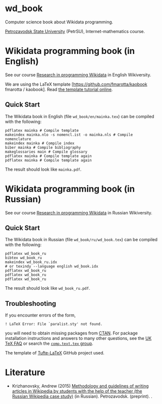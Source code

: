 wd_book
=============

Computer science book about Wikidata programming.

[Petrozavodsk State University](https://en.wikipedia.org/wiki/Petrozavodsk_State_University) (PetrSU), Internet-mathematics course.


# Wikidata programming book (in English)

See our course [Research in programming Wikidata](https://en.wikiversity.org/wiki/Research_in_programming_Wikidata) in English Wikiversity.

We are using the LaTeX template [https://github.com/fmarotta/kaobook fmarotta / kaobook].
Read [the template tutorial online](https://github.com/fmarotta/kaobook/blob/master/examples/documentation/main_with_bibtex.pdf).

## Quick Start

The Wikidata book in English (file `wd_book/en/mainka.tex`) can be compiled with the following:

    pdflatex mainka # Compile template
    makeindex mainka.nlo -s nomencl.ist -o mainka.nls # Compile nomenclature
    makeindex mainka # Compile index
    biber mainka # Compile bibliography
    makeglossaries main # Compile glossary
    pdflatex mainka # Compile template again
    pdflatex mainka # Compile template again

The result should look like `mainka.pdf`.

# Wikidata programming book (in Russian)

See our course [Research in programming Wikidata](https://ru.wikiversity.org/wiki/Программирование_Викиданных) in Russian Wikiversity.

## Quick Start

The Wikidata book in Russian (file `wd_book/ru/wd_book.tex`) can be compiled with the following:

    pdflatex wd_book_ru
    bibtex wd_book_ru
    makeindex wd_book_ru.idx
    # or texindy --language english wd_book.idx
    pdflatex wd_book_ru
    pdflatex wd_book_ru
    pdflatex wd_book_ru

The result should look like `wd_book_ru.pdf`.

## Troubleshooting

If you encounter errors of the form,

    ! LaTeX Error: File `paralist.sty' not found.

you will need to obtain missing packages from [CTAN](http://ctan.org).
For package installation instructions and answers to many other
questions, see the [UK TeX FAQ](http://www.tex.ac.uk/faq/) or search the [`comp.text.tex` group](http://groups.google.com/group/comp.text.tex).

The template of [Tufte-LaTeX](https://github.com/Tufte-LaTeX/tufte-latex) GitHub project used.

# Literature

   * Krizhanovsky, Andrew (2015) [Methodology and guidelines of writing articles in Wikipedia by students with the help of the teacher (the Russian Wikipedia case study)](http://nauchkor.ru/pubs/rabota-v-viki-srede-na-primere-russkoy-vikipedii-5690f7f35f1be74d9400018e) (in Russian). Petrozavodsk. (preprint). 
.
